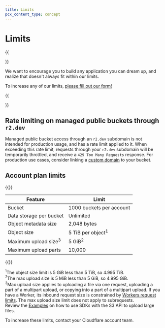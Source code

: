 ```yaml
---
title: Limits
pcx_content_type: concept
---
```


# Limits

{{<Aside type="note">}}

We want to encourage you to build any application you can dream up, and realize that doesn't always fit within our limits. 

To increase any of our limits, [please fill out our form!](https://forms.gle/ukpeZVLWLnKeixDu7)

{{</Aside>}}

## Rate limiting on managed public buckets through `r2.dev`

Managed public bucket access through an `r2.dev` subdomain is not intended for production usage, and has a rate limit applied to it. When exceeding this rate limit, requests through your `r2.dev` subdomain will be temporarily throttled, and receive a `429 Too Many Requests` response. For production use cases, consider linking a [custom domain](/r2/buckets/public-buckets/#custom-domains) to your bucket.

## Account plan limits

{{<table-wrap>}}

| Feature                         | Limit                                 |
| ------------------------------- | ------------------------------------- |
| Bucket                          | 1000 buckets per account              |
| Data storage per bucket         | Unlimited                             |
| Object metadata size            | 2,048 bytes                           |
| Object size                     | 5 TiB per object<sup>1</sup>           |
| Maximum upload size<sup>3</sup> | 5 GiB<sup>2</sup>                      |
| Maximum upload parts            | 10,000                                |

{{</table-wrap>}}

<sup>1</sup>The object size limit is 5 GiB less than 5 TiB, so 4.995 TiB.<br>
<sup>2</sup>The max upload size is 5 MiB less than 5 GiB, so 4.995 GiB.<br>
<sup>3</sup>Max upload size applies to uploading a file via one request, uploading a part of a multipart upload, or copying into a part of a multipart upload. If you have a Worker, its inbound request size is
constrained by [Workers request limits](/workers/platform/limits#request-limits). The max upload size limit does not apply to subrequests.<br>
Review the [Examples](/r2/examples/) on how to use SDKs with the S3 API to upload large files.<br>

To increase these limits, contact your Cloudflare account team.
